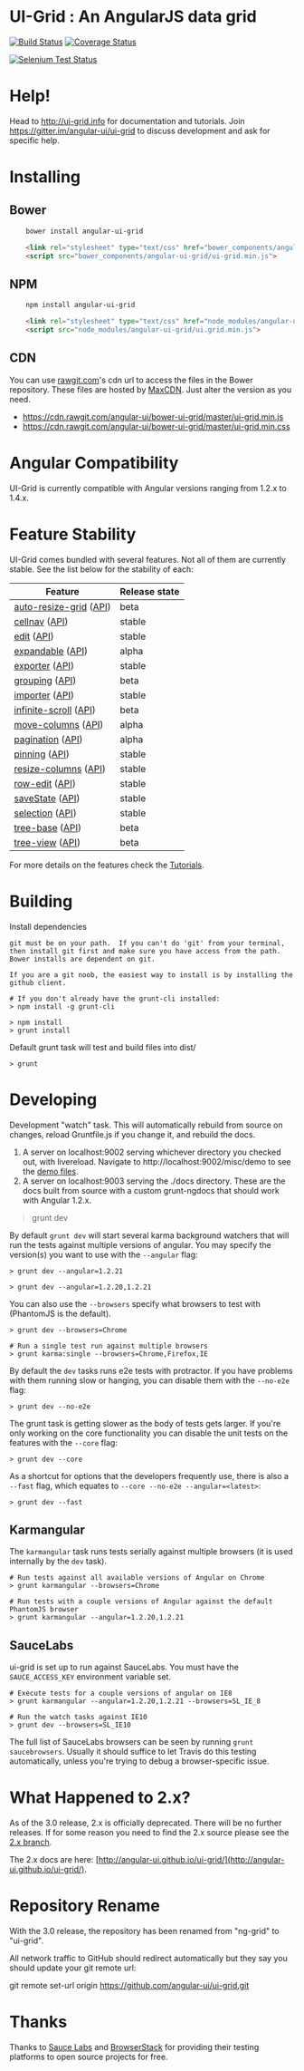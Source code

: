 # UI-Grid : An AngularJS data grid

[![Build Status](https://api.travis-ci.org/AdverseEvents/ui-grid.png?branch=master)](https://travis-ci.org/AdverseEvents/ui-grid) [![Coverage Status](https://coveralls.io/repos/AdverseEvents/ui-grid/badge.png?branch=master)](https://coveralls.io/r/AdverseEvents/ui-grid?branch=master)

[![Selenium Test Status](https://saucelabs.com/browser-matrix/nggrid.svg)](https://saucelabs.com/u/nggrid)

# Help!

Head to http://ui-grid.info for documentation and tutorials. Join https://gitter.im/angular-ui/ui-grid to discuss development and ask for specific help.
# Installing

## Bower

```bash
    bower install angular-ui-grid
```

```html
    <link rel="stylesheet" type="text/css" href="bower_components/angular-ui-grid/ui-grid.min.css">
    <script src="bower_components/angular-ui-grid/ui-grid.min.js">
```

## NPM

```bash
    npm install angular-ui-grid
```

```html
    <link rel="stylesheet" type="text/css" href="node_modules/angular-ui-grid/ui.grid.min.css">
    <script src="node_modules/angular-ui-grid/ui.grid.min.js">
```

## CDN

You can use [rawgit.com](https://rawgit.com/)'s cdn url to access the files in the Bower repository. These files are hosted by [MaxCDN](https://www.maxcdn.com/). Just alter the version as you need.

* https://cdn.rawgit.com/angular-ui/bower-ui-grid/master/ui-grid.min.js
* https://cdn.rawgit.com/angular-ui/bower-ui-grid/master/ui-grid.min.css

# Angular Compatibility

UI-Grid is currently compatible with Angular versions ranging from 1.2.x to 1.4.x.

# Feature Stability

UI-Grid comes bundled with several features. Not all of them are currently stable.  See the list below for the stability of each:

Feature           | Release state
-------------------        | --------- |
[auto-resize-grid](http://ui-grid.info/docs/#/tutorial/213_auto_resizing) ([API](http://ui-grid.info/docs/#/api/ui.grid.autoResize))  | beta
[cellnav](http://ui-grid.info/docs/#/tutorial/202_cellnav) ([API](http://ui-grid.info/docs/#/api/ui.grid.cellNav)) | stable
[edit](http://ui-grid.info/docs/#/tutorial/201_editable) ([API](http://ui-grid.info/docs/#/api/ui.grid.edit)) | stable
[expandable](http://ui-grid.info/docs/#/tutorial/216_expandable_grid) ([API](http://ui-grid.info/docs/#/api/ui.grid.expandable))    | alpha
[exporter](http://ui-grid.info/docs/#/tutorial/206_exporting_data) ([API](http://ui-grid.info/docs/#/api/ui.grid.exporter))      | stable
[grouping](http://ui-grid.info/docs/#/tutorial/209_grouping) ([API](http://ui-grid.info/docs/#/api/ui.grid.grouping))      | beta
[importer](http://ui-grid.info/docs/#/tutorial/207_importing_data) ([API](http://ui-grid.info/docs/#/api/ui.grid.importer))      | stable
[infinite-scroll](http://ui-grid.info/docs/#/tutorial/212_infinite_scroll) ([API](http://ui-grid.info/docs/#/api/ui.grid.infiniteScroll))           | beta
[move-columns](http://ui-grid.info/docs/#/tutorial/217_column_moving) ([API](http://ui-grid.info/docs/#/api/ui.grid.moveColumns))    | alpha
[pagination](http://ui-grid.info/docs/#/tutorial/214_pagination) ([API](http://ui-grid.info/docs/#/api/ui.grid.pagination))    | alpha
[pinning](http://ui-grid.info/docs/#/tutorial/203_pinning) ([API](http://ui-grid.info/docs/#/api/ui.grid.pinning))       | stable
[resize-columns](http://ui-grid.info/docs/#/tutorial/204_column_resizing) ([API](http://ui-grid.info/docs/#/api/ui.grid.resizeColumns))  | stable
[row-edit](http://ui-grid.info/docs/#/tutorial/205_row_editable) ([API](http://ui-grid.info/docs/#/api/ui.grid.rowEdit))      | stable
[saveState](http://ui-grid.info/docs/#/tutorial/208_save_state) ([API](http://ui-grid.info/docs/#/api/ui.grid.saveState))     | stable
[selection](http://ui-grid.info/docs/#/tutorial/210_selection) ([API](http://ui-grid.info/docs/#/api/ui.grid.selection))       | stable
[tree-base](http://ui-grid.info/docs/#/tutorial/215_treeView) ([API](http://ui-grid.info/docs/#/api/ui.grid.treeBase))     | beta
[tree-view](http://ui-grid.info/docs/#/tutorial/215_treeView) ([API](http://ui-grid.info/docs/#/api/ui.grid.treeView))       | beta

For more details on the features check the [Tutorials](http://ui-grid.info/docs/#/tutorial).

# Building

Install dependencies

    git must be on your path.  If you can't do 'git' from your terminal, then install git first and make sure you have access from the path.
    Bower installs are dependent on git.

    If you are a git noob, the easiest way to install is by installing the github client.

    # If you don't already have the grunt-cli installed:
    > npm install -g grunt-cli

    > npm install
    > grunt install

Default grunt task will test and build files into dist/

    > grunt

# Developing

Development "watch" task. This will automatically rebuild from source on changes, reload Gruntfile.js if you change it, and rebuild the docs.

1. A server on localhost:9002 serving whichever directory you checked out, with livereload. Navigate to http://localhost:9002/misc/demo to see the [demo files](http://localhost:9002/misc/demo/grid-directive.html).
2. A server on localhost:9003 serving the ./docs directory. These are the docs built from source with a custom grunt-ngdocs that should work with Angular 1.2.x.



> grunt dev

By default `grunt dev` will start several karma background watchers that will run the tests against multiple versions of angular. You may specify the version(s) you want to use with the `--angular` flag:

    > grunt dev --angular=1.2.21

    > grunt dev --angular=1.2.20,1.2.21

You can also use the `--browsers` specify what browsers to test with (PhantomJS is the default).

    > grunt dev --browsers=Chrome

    # Run a single test run against multiple browsers
    > grunt karma:single --browsers=Chrome,Firefox,IE

By default the `dev` tasks runs e2e tests with protractor. If you have problems with them running slow or hanging, you can disable them with the `--no-e2e` flag:

    > grunt dev --no-e2e

The grunt task is getting slower as the body of tests gets larger.  If you're only working on the core functionality you can disable the unit tests on the features with the `--core` flag:

    > grunt dev --core

As a shortcut for options that the developers frequently use, there is also a `--fast` flag, which equates to `--core --no-e2e --angular=<latest>`:

    > grunt dev --fast

## Karmangular

The `karmangular` task runs tests serially against multiple browsers (it is used internally by the `dev` task).

    # Run tests against all available versions of Angular on Chrome
    > grunt karmangular --browsers=Chrome

    # Run tests with a couple versions of Angular against the default PhantomJS browser
    > grunt karmangular --angular=1.2.20,1.2.21

## SauceLabs

ui-grid is set up to run against SauceLabs. You must have the `SAUCE_ACCESS_KEY` environment variable set.

    # Execute tests for a couple versions of angular on IE8
    > grunt karmangular --angular=1.2.20,1.2.21 --browsers=SL_IE_8

    # Run the watch tasks against IE10
    > grunt dev --browsers=SL_IE10

The full list of SauceLabs browsers can be seen by running `grunt saucebrowsers`. Usually it should suffice to let Travis do this testing automatically, unless you're trying to debug a browser-specific issue.

# What Happened to 2.x?

As of the 3.0 release, 2.x is officially deprecated. There will be no further releases. If for some reason you need to find the 2.x source please see the [2.x branch](https://github.com/angular-ui/ui-grid/tree/2.x).

The 2.x docs are here: [http://angular-ui.github.io/ui-grid/](http://angular-ui.github.io/ui-grid/).

# Repository Rename

With the 3.0 release, the repository has been renamed from "ng-grid" to "ui-grid".

All network traffic to GitHub should redirect automatically but they say you should update your git remote url:

  git remote set-url origin https://github.com/angular-ui/ui-grid.git

# Thanks

Thanks to [Sauce Labs](http://saucelabs.com) and [BrowserStack](http://www.browserstack.com) for providing their testing platforms to open source projects for free.
